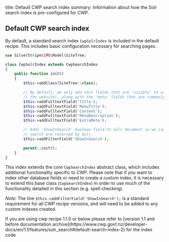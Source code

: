 title: Default CWP search index
summary: Information about how the Solr search index is pre-configured for CWP.

## Default CWP search index

By default, a standard search index `CwpSolrIndex` is included in the default recipe. This includes basic configuration
necessary for searching pages.

```php
use SilverStripe\CMS\Model\SiteTree;

class CwpSolrIndex extends CwpSearchIndex
{
    public function init()
    {
        $this->addClass(SiteTree::class);

        // By default, we only add text fields that are 'visible' to users (where the content is directly visible on 
        // the website), along with the 'meta' fields that are commonly used to boost / refine search results
        $this->addFulltextField('Title');
        $this->addFulltextField('MenuTitle');
        $this->addFulltextField('Content');
        $this->addFulltextField('MetaDescription');
        $this->addFulltextField('ExtraMeta');

        // Adds 'ShowInSearch' boolean field to Solr document so we can later ensure that only documents included in 
        // search are returned by Solr.
        $this->addFilterField('ShowInSearch');

        parent::init();
    }
}
```

This index extends the core `CwpSearchIndex` abstract class, which includes additional functionality specific to CWP.
Please note that if you want to index other database fields or need to create a custom index, it is necessary to extend this base class (`CwpSearchIndex`) in order to use much of the functionality detailed in this section (e.g. spell checking).

*Note:* The line `$this->addFilterField('ShowInSearch');` is a standard requirement for all CWP recipe versions, and will need to be added to any custom indexes created.


<div class="notice" markdown='1'>
If you are using cwp recipe 1.1.0 or below please refer to [version 1.1 and before documentation archive](https://www.cwp.govt.nz/developer-docs/en/1.1/features/solr_search#default-search-index-2) for the index code
</div>
